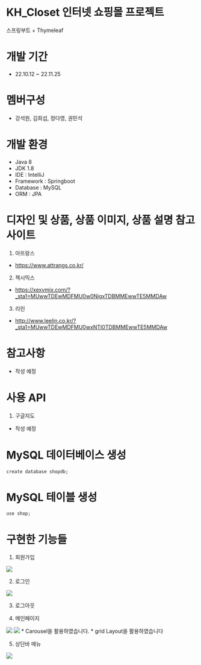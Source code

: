 # KH_Closet 인터넷 쇼핑몰 프로젝트
스프링부트 + Thymeleaf

# 개발 기간
* 22.10.12 ~ 22.11.25 

# 멤버구성
* 강석원, 김희섭, 정다영, 권민석

# 개발 환경
* Java 8
* JDK 1.8
* IDE : IntelliJ
* Framework : Springboot
* Database : MySQL
* ORM : JPA

# 디자인 및 상품, 상품 이미지, 상품 설명 참고 사이트
1. 아뜨랑스
* https://www.attrangs.co.kr/

2. 젝시믹스
* https://xexymix.com/?_sta1=MUwwTDEwMDFMU0w0NjgxTDBMMEwwTE5MMDAw

3. 리린
* http://www.leelin.co.kr/?_sta1=MUwwTDEwMDFMU0wxNTI0TDBMMEwwTE5MMDAw

# 참고사항
* 작성 예정

# 사용 API
1. 구글지도

* 작성 예정

# MySQL 데이터베이스 생성
<pre><code>create database shopdb;</code></pre>

# MySQL 테이블 생성
<pre><code>use shop;</code></pre>

# 구현한 기능들
1. 회원가입
<img src="https://user-images.githubusercontent.com/97165731/203047565-20cad785-b189-44fc-9edc-a1f15e6b20ac.png">


2. 로그인
<img src="https://user-images.githubusercontent.com/97165731/203048201-28f4a07c-affa-4f03-a641-67ae964e5ff3.png">

3. 로그아웃

4. 메인페이지
<img src="https://user-images.githubusercontent.com/97165731/203048534-f562ff4f-f0b5-4617-944d-f339f8d2a319.png">
<img src="https://user-images.githubusercontent.com/97165731/203048687-8fa65609-11bc-43f0-a650-f28da899b670.png">
* Carousel을 활용하였습니다.
* grid Layout을 활용하였습니다

5. 상단바 메뉴
<img src="https://user-images.githubusercontent.com/97165731/203049253-2417587f-5f53-499a-b2d2-eaffdbb24bae.png">
